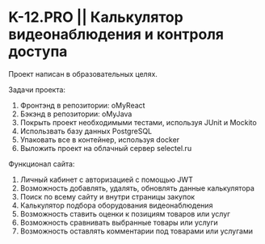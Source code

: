 # K-12.PRO || Калькулятор видеонаблюдения и контроля доступа

Проект написан в образовательных целях.

Задачи проекта:
1. Фронтэнд в репозитории: oMyReact
2. Бэкэнд в репозитории: oMyJava
3. Покрыть проект необходимыми тестами, используя JUnit и Mockito
4. Использвать базу данных PostgreSQL
5. Упаковать все в контейнер, используя docker
6. Выложить проект на облачный сервер selectel.ru

Функционал сайта:
1. Личный кабинет с авторизацией с помощью JWT
2. Возможность добавлять, удалять, обновлять данные калькулятора
3. Поиск по всему сайту и внутри страницы закупок
4. Калькулятор подбора оборудования видеонаблюдения
5. Возможность ставить оценки к позициям товаров или услуг
6. Возможность сравнивать выбранные товары или услуги
7. Возможность оставлять комментарии под товарами или услугами